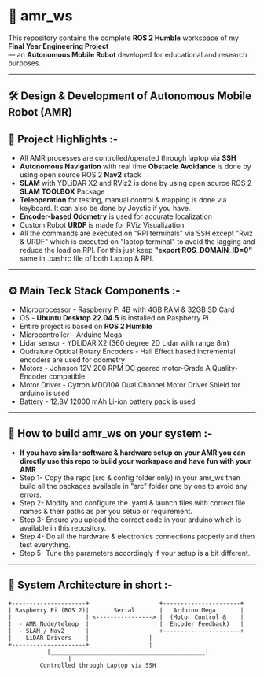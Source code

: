 # 📍 amr_ws

This repository contains the complete **ROS 2 Humble** workspace of my **Final Year Engineering Project**<br> 
— an **Autonomous Mobile Robot** developed for educational and research purposes.

---

## 🛠️ Design & Development of Autonomous Mobile Robot (AMR)

## 🎯 Project Highlights :-

- All AMR processes are controlled/operated through laptop via **SSH**
- **Autonomous Navigation** with real time **Obstacle Avoidance** is done by using open source ROS 2 **Nav2** stack
- **SLAM** with YDLiDAR X2 and RViz2 is done by using open source ROS 2 **SLAM TOOLBOX** Package
- **Teleoperation** for testing, manual control & mapping is done via keyboard. It can also be done by Joystic if you have.
- **Encoder-based Odometry** is used for accurate localization 
- Custom Robot **URDF** is made for RViz Visualization
- All the commands are executed on "RPI terminals" via SSH except "Rviz & URDF" which is executed on "laptop terminal" to avoid the lagging and reduce the load on RPI. For this just keep **"export ROS_DOMAIN_ID=0"** same in .bashrc file of both Laptop & RPI.

---

## ⚙️ Main Teck Stack Components :-     
-  Microprocessor - Raspberry Pi 4B with 4GB RAM & 32GB SD Card
-  OS - **Ubuntu Desktop 22.04.5** is installed on Raspberry Pi
-  Entire project is based on **ROS 2 Humble**   
-  Microcontroller - Arduino Mega
-  Lidar sensor - YDLiDAR X2 (360 degree 2D Lidar with range 8m)
-  Qudrature Optical Rotary Encoders - Hall Effect based incremental encoders are used for odometry    
-  Motors - Johnson 12V 200 RPM DC geared motor-Grade A Quality-Encoder compatible   
-  Motor Driver - Cytron MDD10A Dual Channel Motor Driver Shield for arduino is used
-  Battery - 12.8V 12000 mAh Li-ion battery pack is used

---

## 🚀 How to build amr_ws on your system :-
-  **If you have similar software & hardware setup on your AMR you can directly use this repo to build your workspace and have fun with your AMR**
-  Step 1- Copy the repo (src & config folder only) in your amr_ws then build all the packages available in "src" folder one by one to avoid any errors.
-  Step 2- Modify and configure the .yaml & launch files with correct file names & their paths as per you setup or requirement.
-  Step 3- Ensure you upload the correct code in your arduino which is available in this repository.  
-  Step 4- Do all the hardware & electronics connections properly and then test everything.
-  Step 5- Tune the parameters accordingly if your setup is a bit different.

--------------------------------------------------------------------

## 🧱 System Architecture in short :-

```plaintext
+---------------------+                    +----------------------+
| Raspberry Pi (ROS 2)|       Serial       |   Arduino Mega       |
|                     | <----------------> |  (Motor Control &    |
|  - AMR_Node/teleop  |                    |  Encoder Feedback)   |
|  - SLAM / Nav2      |                    +----------------------+
|  - LiDAR Drivers    |					|       
+---------------------+					|
           |____________________________________________|
				 |
		 Controlled through Laptop via SSH		 
